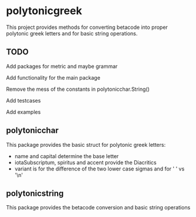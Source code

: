 # polytonicgreek

This project provides methods for converting betacode into proper polytonic greek letters and for basic string operations.

## TODO

Add packages for metric and maybe grammar

Add functionality for the main package

Remove the mess of the constants in polytonicchar.String()

Add testcases

Add examples

## polytonicchar

This package provides the basic struct for polytonic greek letters:
* name and capital determine the base letter
* iotaSubscriptum, spiritus and accent provide the Diacritics
* variant is for the difference of the two lower case sigmas and for ' ' vs '\n'

## polytonicstring

This package provides the betacode conversion and basic string operations
